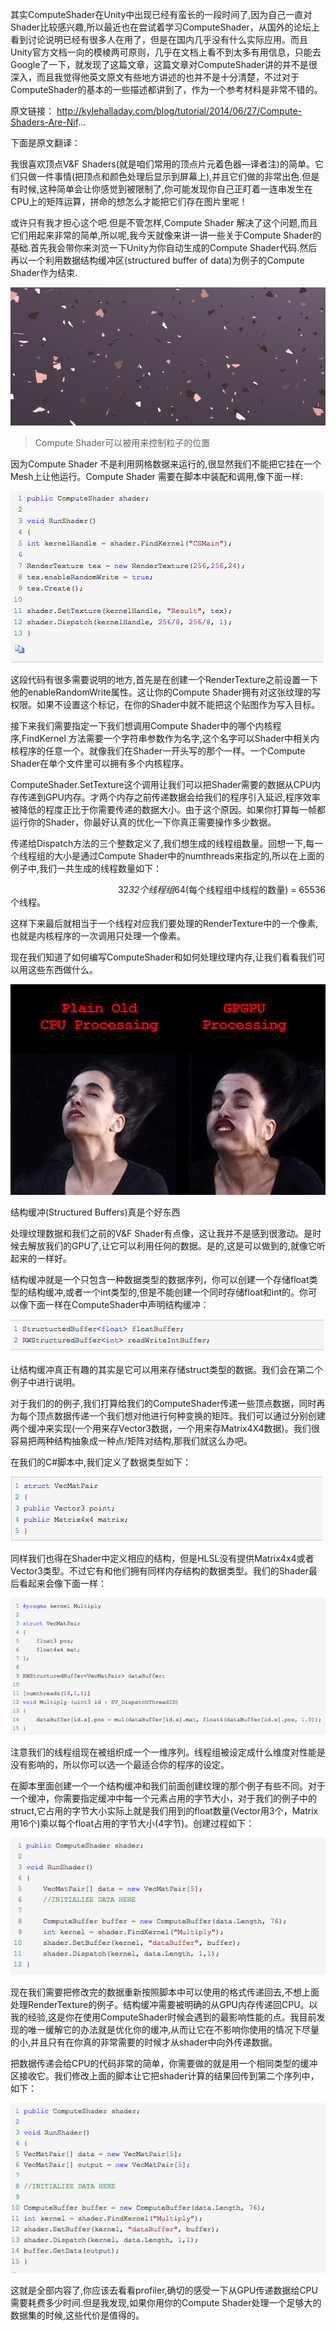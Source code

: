 其实ComputeShader在Unity中出现已经有蛮长的一段时间了,因为自己一直对Shader比较感兴趣,所以最近也在尝试着学习ComputeShader，从国外的论坛上看到讨论说明已经有很多人在用了，但是在国内几乎没有什么实际应用。而且Unity官方文档一向的模棱两可原则，几乎在文档上看不到太多有用信息，只能去Google了一下，就发现了这篇文章，这篇文章对ComputeShader讲的并不是很深入，而且我觉得他英文原文有些地方讲述的也并不是十分清楚，不过对于ComputeShader的基本的一些描述都讲到了，作为一个参考材料是非常不错的。

原文链接： http://kylehalladay.com/blog/tutorial/2014/06/27/Compute-Shaders-Are-Nif...

下面是原文翻译：

我很喜欢顶点V&F Shaders(就是咱们常用的顶点片元着色器—译者注)的简单。它们只做一件事情(把顶点和颜色处理后显示到屏幕上),并且它们做的非常出色.但是有时候,这种简单会让你感觉到被限制了,你可能发现你自己正盯着一连串发生在CPU上的矩阵运算，拼命的想怎么才能把它们存在图片里呢！

或许只有我才担心这个吧.但是不管怎样,Compute Shader 解决了这个问题,而且它们用起来非常的简单,所以呢,我今天就像来讲一讲一些关于Compute Shader的基础.首先我会带你来浏览一下Unity为你自动生成的Compute Shader代码.然后再以一个利用数据结构缓冲区(structured buffer of data)为例子的Compute Shader作为结束.

![](/assets/5214-10967-15.png)
>Compute Shader可以被用来控制粒子的位置
	
因为Compute Shader 不是利用网格数据来运行的,很显然我们不能把它挂在一个Mesh上让他运行。Compute Shader 需要在脚本中装配和调用,像下面一样:	

![](/assets/5214-10972-20.png)


这段代码有很多需要说明的地方,首先是在创建一个RenderTexture之前设置一下他的enableRandomWrite属性。这让你的Compute Shader拥有对这张纹理的写权限。如果不设置这个标记，在你的Shader中就不能把这个贴图作为写入目标。

接下来我们需要指定一下我们想调用Compute Shader中的哪个内核程序,FindKernel 方法需要一个字符串参数作为名字,这个名字可以Shader中相关内核程序的任意一个。就像我们在Shader一开头写的那个一样。一个Compute Shader在单个文件里可以拥有多个内核程序。

ComputeShader.SetTexture这个调用让我们可以把Shader需要的数据从CPU内存传递到GPU内存。才两个内存之前传递数据会给我们的程序引入延迟,程序效率被降低的程度正比于你需要传递的数据大小。由于这个原因。如果你打算每一帧都运行你的Shader，你最好认真的优化一下你真正需要操作多少数据。

传递给Dispatch方法的三个整数定义了,我们想生成的线程组数量。回想一下,每一个线程组的大小是通过Compute Shader中的numthreads来指定的,所以在上面的例子中,我们一共生成的线程数量如下：

　　　　　　　　　　　　 32*32个线程组*64(每个线程组中线程的数量) = 65536个线程。

这样下来最后就相当于一个线程对应我们要处理的RenderTexture中的一个像素,也就是内核程序的一次调用只处理一个像素。

现在我们知道了如何编写ComputeShader和如何处理纹理内存,让我们看看我们可以用这些东西做什么。


![](/assets/5214-10973-21.jpg)

结构缓冲(Structured Buffers)真是个好东西

处理纹理数据和我们之前的V&F Shader有点像，这让我并不是感到很激动。是时候去解放我们的GPU了,让它可以利用任何的数据。是的,这是可以做到的,就像它听起来的一样好。

结构缓冲就是一个只包含一种数据类型的数据序列，你可以创建一个存储float类型的结构缓冲,或者一个int类型的,但是不能创建一个同时存储float和int的。你可以像下面一样在ComputeShader中声明结构缓冲：

![](/assets/5214-10974-22.png)

让结构缓冲真正有趣的其实是它可以用来存储struct类型的数据。我们会在第二个例子中进行说明。

对于我们的的例子,我们打算给我们的ComputeShader传递一些顶点数据，同时再为每个顶点数据传递一个我们想对他进行何种变换的矩阵。我们可以通过分别创建两个缓冲来实现(一个用来存Vector3数据，一个用来存Matrix4X4数据)。我们很容易把两种结构抽象成一种点/矩阵对结构,那我们就这么办吧。

在我们的C#脚本中,我们定义了数据类型如下：

![](/assets/5214-10975-23.png)

同样我们也得在Shader中定义相应的结构，但是HLSL没有提供Matrix4x4或者Vector3类型。不过它有和他们拥有同样内存结构的数据类型。我们的Shader最后看起来会像下面一样：

![](/assets/5214-10976-24.png)

注意我们的线程组现在被组织成一个一维序列。线程组被设定成什么维度对性能是没有影响的，所以你可以选一个最适合你的程序的设定。

在脚本里面创建一个一个结构缓冲和我们前面创建纹理的那个例子有些不同。对于一个缓冲，你需要指定缓冲中每一个元素占用的字节大小，对于我们的例子中的struct,它占用的字节大小实际上就是我们用到的float数量(Vector用3个，Matrix用16个)乘以每个float占用的字节大小(4字节)。创建过程如下：

![](/assets/5214-10977-25.png)

现在我们需要把修改完的数据重新按照脚本中可以使用的格式传递回去,不想上面处理RenderTexture的例子。结构缓冲需要被明确的从GPU内存传递回CPU。以我的经验,这是你在使用ComputeShader时候会遇到的最影响性能的点。我目前发现的唯一缓解它的办法就是优化你的缓冲,从而让它在不影响你使用的情况下尽量的小,并且只有在你真的非常需要的时候才从shader中向外传递数据。

把数据传递会给CPU的代码非常的简单，你需要做的就是用一个相同类型的缓冲区接收它。我们修改上面的脚本让它把shader计算的结果回传到第二个序列中，如下：

![](/assets/5214-10978-26.png)

这就是全部内容了,你应该去看看profiler,确切的感受一下从GPU传递数据给CPU需要耗费多少时间.但是我发现,如果你用你的Compute Shader处理一个足够大的数据集的时候,这些代价是值得的。